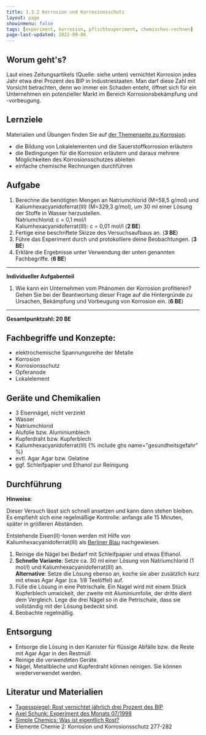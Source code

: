 ```yaml
---
title: 1.3.2 Korrosion und Korrosionsschutz
layout: page
showinmenu: false
tags: [experiment, korrosion, pflichtexperiment, chemisches-rechnen]
page-last-updated: 2022-09-06
---
```


## Worum geht's?

Laut eines Zeitungsartikels (Quelle: siehe unten) vernichtet Korrosion jedes Jahr etwa drei Prozent des BIP in Industriestaaten. Man darf diese Zahl mit Vorsicht betrachten, denn wo immer ein Schaden enteht, öffnet sich für ein Unternehmen ein potenzieller Markt im Bereich Korrosionsbekämpfung und -vorbeugung.

## Lernziele

Materialien und Übungen finden Sie auf [der Themenseite zu Korrosion](/themen/korrosion).

- die Bildung von Lokalelementen und die Sauerstoffkorrosion erläutern
- die Bedingungen für die Korrosion erläutern und daraus mehrere Möglichkeiten des Korrosionsschutzes ableiten
- einfache chemische Rechnungen durchführen

## Aufgabe

1. Berechne die benötigten Mengen an Natriumchlorid (M=58,5 g/mol) und Kaliumhexacyanidoferrat(III) (M=329,3 g/mol), um 30 ml einer Lösung der Stoffe in Wasser herzustellen.  
	Natriumchlorid: c = 0,1 mol/l  
	Kaliumhexacyanidoferrat(III): c = 0,01 mol/l (**2 BE**)
2. Fertige eine beschriftete Skizze des Versuchsaufbaus an. (**3 BE**)
3. Führe das Experiment durch und protokolliere deine Beobachtungen. (**3 BE**)
4. Erkläre die Ergebnisse unter Verwendung der unten genannten Fachbegriffe. (**6 BE**)

---

**Individueller Aufgabenteil**

1. Wie kann ein Unternehmen vom Phänomen der Korrosion profitieren? Gehen Sie bei der Beantwortung dieser Frage auf die Hintergründe zu Ursachen, Bekämpfung und Vorbeugung von Korrosion ein. (**6 BE**)

---

**Gesamtpunktzahl: 20 BE**

## Fachbegriffe und Konzepte:

- elektrochemische Spannungsreihe der Metalle
- Korrosion
- Korrosionsschutz
- Opferanode
- Lokalelement

## Geräte und Chemikalien

- 3 Eisennägel, nicht verzinkt
- Wasser
- Natriumchlorid
- Alufolie bzw. Aluminiumblech
- Kupferdraht bzw. Kupferblech
- Kaliumhexacyanidoferrat(III) {% include ghs name="gesundheitsgefahr" %}
- evtl. Agar Agar bzw. Gelatine
- ggf. Schleifpapier und Ethanol zur Reinigung

## Durchführung

**Hinweise**:

Dieser Versuch lässt sich schnell ansetzen und kann dann stehen bleiben. Es empfiehlt sich eine regelmäßige Kontrolle: anfangs alle 15 Minuten, später in größeren Abständen.

Entstehende Eisen(II)-Ionen werden mit Hilfe von Kaliumhexacyanidoferrat(III) als [Berliner Blau](https://de.wikipedia.org/wiki/Berliner_Blau) nachgewiesen.

1. Reinige die Nägel bei Bedarf mit Schleifpapier und etwas Ethanol. 
2. **Schnelle Variante**: Setze ca. 30 ml einer Lösung von Natriumchlorid (1 mol/l) und Kaliumhexacyanidoferrat(III) an.  
	**Alternative**: Setze die Lösung ebenso an, koche sie aber zusätzlich kurz mit etwas Agar Agar (ca. 1/8 Teelöffel) auf.
3. Fülle die Lösung in eine Petrischale. Ein Nagel wird mit einem Stück Kupferblech umwickelt, der zweite mit Aluminiumfolie, der dritte dient dem Vergleich. Lege die drei Nägel so in die Petrischale, dass sie vollständig mit der Lösung bedeckt sind.
4. Beobachte regelmäßig.

## Entsorgung

- Entsorge die Lösung in den Kanister für flüssige Abfälle bzw. die Reste mit Agar Agar in den Restmüll
- Reinige die verwendeten Geräte. 
- Nägel, Metallbleche und Kupferdraht können reinigen. Sie können wiederverwendet werden.

## Literatur und Materialien

- [Tagesspiegel: Rost vernichtet jährlich drei Prozent des BIP](http://www.tagesspiegel.de/wirtschaft/studie-rost-vernichtet-jaehrlich-drei-prozent-des-bip/1641884.html)
- [Axel Schunk: Experiment des Monats 07/1998](http://www.axel-schunk.de/experiment/edm0798.html)
- [Simple Chemics: Was ist eigentlich Rost?](https://www.youtube.com/watch?v=34knGxalFAk)
- Elemente Chemie 2: Korrosion und Korrosionsschutz 277-282
